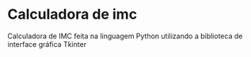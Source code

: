 # Calculadora de imc
Calculadora de IMC feita na linguagem Python utilizando a biblioteca de interface gráfica Tkinter
